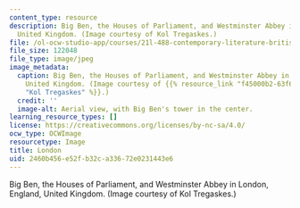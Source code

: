 ```yaml
---
content_type: resource
description: Big Ben, the Houses of Parliament, and Westminster Abbey in London, England,
  United Kingdom. (Image courtesy of Kol Tregaskes.)
file: /ol-ocw-studio-app/courses/21l-488-contemporary-literature-british-novels-now-spring-2007/2460b456e52fb32ca33672e0231443e6_21l-488s07.jpg
file_size: 122048
file_type: image/jpeg
image_metadata:
  caption: Big Ben, the Houses of Parliament, and Westminster Abbey in London, England,
    United Kingdom. (Image courtesy of {{% resource_link "f45000b2-63f6-49b0-8ccd-fdd2e74f81de"
    "Kol Tregaskes" %}}.)
  credit: ''
  image-alt: Aerial view, with Big Ben's tower in the center.
learning_resource_types: []
license: https://creativecommons.org/licenses/by-nc-sa/4.0/
ocw_type: OCWImage
resourcetype: Image
title: London
uid: 2460b456-e52f-b32c-a336-72e0231443e6
---
```

Big Ben, the Houses of Parliament, and Westminster Abbey in London, England, United Kingdom. (Image courtesy of Kol Tregaskes.)